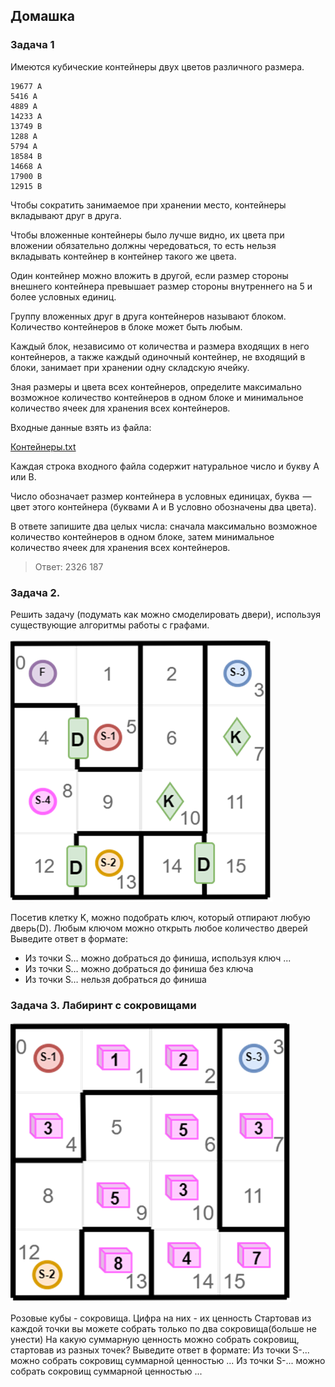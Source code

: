 ## Домашка 

### Задача 1
Имеются кубические контейнеры двух цветов различного размера.
```
19677 A
5416 A
4889 A
14233 A
13749 B
1288 A
5794 A
18584 B
14668 A
17900 B
12915 B
```

Чтобы сократить занимаемое при хранении место, контейнеры вкладывают друг в друга.

Чтобы вложенные контейнеры было лучше видно, их цвета при вложении обязательно должны чередоваться, то есть нельзя вкладывать контейнер в контейнер такого же цвета.

Один контейнер можно вложить в другой, если размер стороны внешнего контейнера превышает размер стороны внутреннего на 5 и более условных единиц.

Группу вложенных друг в друга контейнеров называют блоком. Количество контейнеров в блоке может быть любым.

Каждый блок, независимо от количества и размера входящих в него контейнеров, а также каждый одиночный контейнер, не входящий в блоки, занимает при хранении одну складскую ячейку.

Зная размеры и цвета всех контейнеров, определите максимально возможное количество контейнеров в одном блоке и минимальное количество ячеек для хранения всех контейнеров.

Входные данные взять из файла:

[Контейнеры.txt](boxes1.txt)

Каждая строка входного файла содержит натуральное число и букву A или B.

Число обозначает размер контейнера в условных единицах, буква  — цвет этого контейнера (буквами A и B условно обозначены два цвета).

В ответе запишите два целых числа: сначала максимально возможное количество контейнеров в одном блоке, затем минимальное количество ячеек для хранения всех контейнеров.

> Ответ: 2326 187


### Задача 2.

Решить задачу (подумать как можно смоделировать двери), используя существующие алгоритмы работы с графами.

![](img/task_bfs_1.png)

Посетив клетку K, можно подобрать ключ, который отпирают любую дверь(D). 
Любым ключом можно открыть любое количество дверей
Выведите ответ в формате:

* Из точки S… можно добраться до финиша, используя ключ ... 
* Из точки S… можно добраться до финиша без ключа
* Из точки S… нельзя добраться до финиша


### Задача 3. Лабиринт с сокровищами

![](img/task_bfs_2.png)

Розовые кубы - сокровища. 
Цифра на них - их ценность
Стартовав из каждой точки вы можете собрать только по два сокровища(больше не унести)
На какую суммарную ценность можно собрать сокровищ, стартовав из разных точек?
Выведите ответ в формате:
Из точки S-... можно собрать сокровищ суммарной ценностью ... 
Из точки S-... можно собрать сокровищ суммарной ценностью ...
